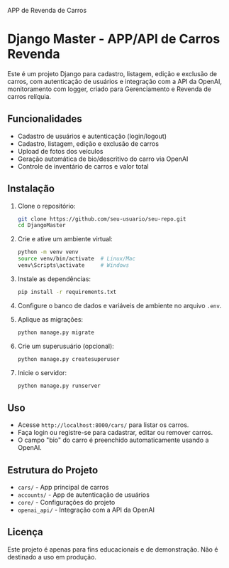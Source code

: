 APP de Revenda de Carros



# Django Master - APP/API de Carros Revenda

Este é um projeto Django para cadastro, listagem, edição e exclusão de carros, com autenticação de usuários e integração com a API da OpenAI, monitoramento com logger, criado para Gerenciamento e Revenda de carros relíquia.

## Funcionalidades

- Cadastro de usuários e autenticação (login/logout)
- Cadastro, listagem, edição e exclusão de carros
- Upload de fotos dos veículos
- Geração automática de bio/descritivo do carro via OpenAI
- Controle de inventário de carros e valor total

## Instalação

1. Clone o repositório:
   ```sh
   git clone https://github.com/seu-usuario/seu-repo.git
   cd DjangoMaster
   ```

2. Crie e ative um ambiente virtual:
   ```sh
   python -m venv venv
   source venv/bin/activate  # Linux/Mac
   venv\Scripts\activate     # Windows
   ```

3. Instale as dependências:
   ```sh
   pip install -r requirements.txt
   ```

4. Configure o banco de dados e variáveis de ambiente no arquivo `.env`.

5. Aplique as migrações:
   ```sh
   python manage.py migrate
   ```

6. Crie um superusuário (opcional):
   ```sh
   python manage.py createsuperuser
   ```

7. Inicie o servidor:
   ```sh
   python manage.py runserver
   ```

## Uso

- Acesse `http://localhost:8000/cars/` para listar os carros.
- Faça login ou registre-se para cadastrar, editar ou remover carros.
- O campo "bio" do carro é preenchido automaticamente usando a OpenAI.

## Estrutura do Projeto

- `cars/` - App principal de carros
- `accounts/` - App de autenticação de usuários
- `core/` - Configurações do projeto
- `openai_api/` - Integração com a API da OpenAI

## Licença

Este projeto é apenas para fins educacionais e de demonstração. Não é destinado a uso em produção.

